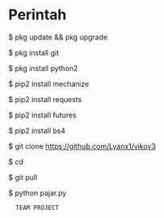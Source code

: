 # Perintah
$ pkg update && pkg upgrade

$ pkg install git

$ pkg install python2

$ pip2 install mechanize

$ pip2 install requests

$ pip2 install futures

$ pip2 install bs4

$ git clone https://github.com/Lyanx1/vikov3

$ cd 

$ git pull

$ python pajar.py

      TEAM PROJECT
